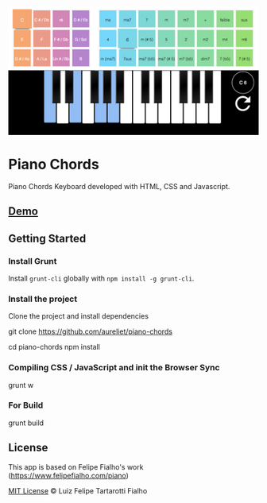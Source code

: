 <p align="center"><img src="https://github.com/aureliet/piano-chords/blob/master/screenshot.png"></p>


# Piano Chords

Piano Chords Keyboard developed with HTML, CSS and Javascript.

## [Demo](http://www.felipefialho.com/piano)

## Getting Started

### Install Grunt

Install `grunt-cli` globally with `npm install -g grunt-cli`.

### Install the project

Clone the project and install dependencies

git clone https://github.com/aureliet/piano-chords

cd piano-chords
npm install

### Compiling CSS / JavaScript and init the Browser Sync

grunt w

### For Build

grunt build

## License

This app is based on Felipe Fialho's work (https://www.felipefialho.com/piano)

[MIT License](http://felipefialho.mit-license.org/) © Luiz Felipe Tartarotti Fialho
